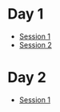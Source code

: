 # Day 1

* [Session 1](https://vimeo.com/778046154)
* [Session 2](https://vimeo.com/778126472)

# Day 2

* [Session 1](https://vimeo.com/778430618)